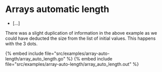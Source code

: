 # Arrays automatic length

* [...]


There was a slight duplication of information in the above example as we could have deducted the size from the list of initial values. This happens with the 3 dots.


{% embed include file="src/examples/array-auto-length/array_auto_length.go" %}
{% embed include file="src/examples/array-auto-length/array_auto_length.out" %}


